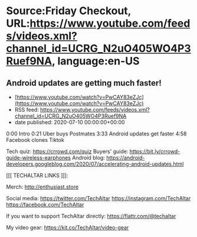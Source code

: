# Source:Friday Checkout, URL:https://www.youtube.com/feeds/videos.xml?channel_id=UCRG_N2uO405WO4P3Ruef9NA, language:en-US

## Android updates are getting much faster!
 - [https://www.youtube.com/watch?v=PwCAY83eZJc](https://www.youtube.com/watch?v=PwCAY83eZJc)
 - RSS feed: https://www.youtube.com/feeds/videos.xml?channel_id=UCRG_N2uO405WO4P3Ruef9NA
 - date published: 2020-07-10 00:00:00+00:00

0:00 Intro
0:21 Uber buys Postmates
3:33 Android updates get faster
4:58 Facebook clones Tiktok

Tech quiz: https://crrowd.com/quiz
Buyers' guide: https://bit.ly/crrowd-guide-wireless-earphones
Android blog: https://android-developers.googleblog.com/2020/07/accelerating-android-updates.html

[[[ TECHALTAR LINKS ]]]:

Merch:
http://enthusiast.store

Social media:
https://twitter.com/TechAltar
https://instagram.com/TechAltar
https://facebook.com/TechAltar

If you want to support TechAltar directly:
https://flattr.com/@techaltar

My video gear:
https://kit.co/TechAltar/video-gear

